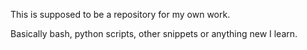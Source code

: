 This is supposed to be a repository for my own work.

Basically bash, python scripts, other snippets or anything new I learn.
